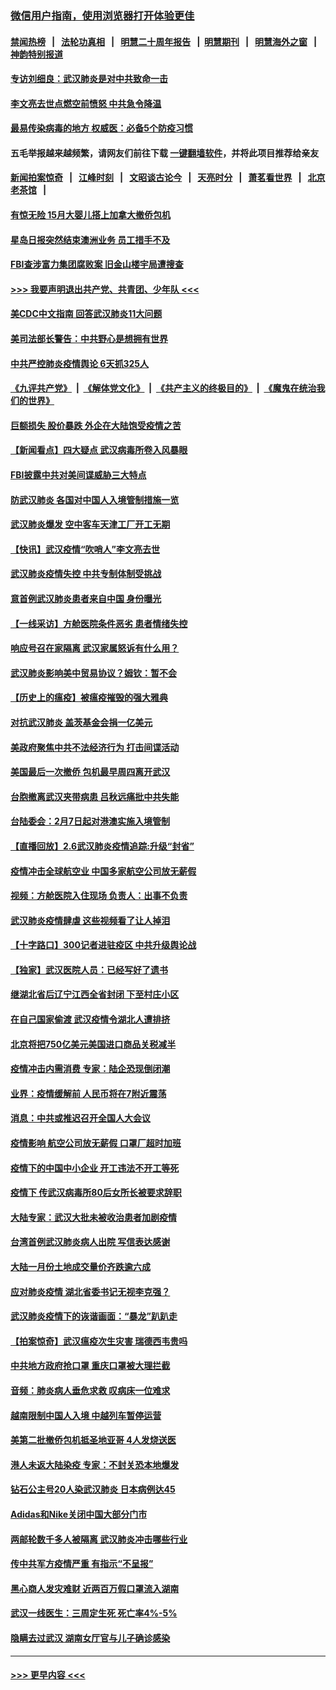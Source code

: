 ### [微信用户指南，使用浏览器打开体验更佳](https://github.com/gfw-breaker/banned-news1/blob/master/indexes/wechat-guide.md?t=0)
#### [禁闻热榜](热点新闻.md?t=0)  &nbsp;&nbsp;|&nbsp;&nbsp; [法轮功真相](https://github.com/gfw-breaker/truth/blob/master/README.md?t=0) &nbsp;&nbsp;|&nbsp;&nbsp; [明慧二十周年报告](https://github.com/gfw-breaker/mh-reports/blob/master/README.md?t=0) &nbsp;&nbsp;|&nbsp;&nbsp;[明慧期刊](https://github.com/gfw-breaker/mh-qikan) &nbsp;&nbsp;|&nbsp;&nbsp; [明慧海外之窗](https://github.com/gfw-breaker/mh-news/blob/master/README.md?t=0) &nbsp;&nbsp;|&nbsp;&nbsp; [神韵特别报道](https://github.com/gfw-breaker/mh-news/blob/master/shenyun.md?t=0)
#### [专访刘细良：武汉肺炎是对中共致命一击](../pages/nsc413/n11849934.md?t=02070611) 
#### [李文亮去世点燃空前愤怒 中共急令降温](../pages/nsc413/n11849864.md?t=02070611) 
#### [最易传染病毒的地方 权威医：必备5个防疫习惯](../pages/nsc413/n11849662.md?t=02070611) 
#### 五毛举报越来越频繁，请网友们前往下载 [一键翻墙软件](https://github.com/gfw-breaker/ssr-accounts)，并将此项目推荐给亲友
#### [新闻拍案惊奇](https://github.com/gfw-breaker/banned-news1/blob/master/pages/link4.md) &nbsp;&nbsp;|&nbsp;&nbsp; [江峰时刻](https://github.com/gfw-breaker/banned-news1/blob/master/pages/link4.md) &nbsp;&nbsp;|&nbsp;&nbsp; [文昭谈古论今](https://github.com/gfw-breaker/banned-news1/blob/master/pages/link4.md) &nbsp;&nbsp;|&nbsp;&nbsp; [天亮时分](https://github.com/gfw-breaker/banned-news1/blob/master/pages/link4.md) &nbsp;&nbsp;|&nbsp;&nbsp; [萧茗看世界](https://github.com/gfw-breaker/banned-news1/blob/master/pages/link4.md) &nbsp;&nbsp;|&nbsp;&nbsp; [北京老茶馆](https://github.com/gfw-breaker/banned-news1/blob/master/pages/link4.md) &nbsp;&nbsp;|&nbsp;&nbsp; 
#### [有惊无险 15月大婴儿搭上加拿大撤侨包机](../pages/nsc413/n11849698.md?t=02070611) 
#### [星岛日报突然结束澳洲业务 员工措手不及](../pages/nsc413/n11849722.md?t=02070611) 
#### [FBI查涉富力集团腐败案 旧金山楼宇局遭搜查](../pages/nsc413/n11848419.md?t=02070611) 
#### [>>> 我要声明退出共产党、共青团、少年队 <<<](https://github.com/begood0513/goodnews/blob/master/quit/letter.md) 
#### [美CDC中文指南 回答武汉肺炎11大问题](../pages/nsc413/n11849703.md?t=02070611) 
#### [美司法部长警告：中共野心是想拥有世界](../pages/nsc413/n11849769.md?t=02070611) 
#### [中共严控肺炎疫情舆论 6天抓325人](../pages/nsc413/n11849529.md?t=02070611) 
#### [《九评共产党》](https://github.com/begood0513/9ping.md/blob/master/README.md) &nbsp;|&nbsp; [《解体党文化》](../../../../jtdwh.md/blob/master/README.md)  &nbsp;|&nbsp; [《共产主义的终极目的》](../../../../gczydzjmd.md/blob/master/README.md) &nbsp;|&nbsp; [《魔鬼在统治我们的世界》](../../../../mgztzwmdsj.md/blob/master/README.md) 
#### [巨额损失 股价暴跌 外企在大陆饱受疫情之苦](../pages/nsc413/n11849651.md?t=02070611) 
#### [【新闻看点】四大疑点 武汉病毒所卷入风暴眼](../pages/nsc413/n11849608.md?t=02070611) 
#### [FBI披露中共对美间谍威胁三大特点](../pages/nsc413/n11849700.md?t=02070611) 
#### [防武汉肺炎 各国对中国人入境管制措施一览](../pages/nsc413/n11838726.md?t=02070611) 
#### [武汉肺炎爆发 空中客车天津工厂开工无期](../pages/nsc413/n11849634.md?t=02070611) 
#### [【快讯】武汉疫情“吹哨人”李文亮去世](../pages/nsc413/n11849459.md?t=02070611) 
#### [武汉肺炎疫情失控 中共专制体制受挑战](../pages/nsc413/n11849457.md?t=02070611) 
#### [意首例武汉肺炎患者来自中国 身份曝光](../pages/nsc413/n11849454.md?t=02070611) 
#### [【一线采访】方舱医院条件恶劣 患者情绪失控](../pages/nsc413/n11848910.md?t=02070611) 
#### [响应号召在家隔离 武汉家属怒诉有什么用？](../pages/nsc413/n11849412.md?t=02070611) 
#### [武汉肺炎影响美中贸易协议？姆钦：暂不会](../pages/nsc413/n11849497.md?t=02070611) 
#### [【历史上的瘟疫】被瘟疫摧毁的强大雅典](../pages/nsc413/n11849036.md?t=02070611) 
#### [对抗武汉肺炎 盖茨基金会捐一亿美元](../pages/nsc413/n11848953.md?t=02070611) 
#### [美政府聚焦中共不法经济行为 打击间谍活动](../pages/nsc413/n11849322.md?t=02070611) 
#### [美国最后一次撤侨 包机最早周四离开武汉](../pages/nsc413/n11849395.md?t=02070611) 
#### [台胞撤离武汉夹带病患 吕秋远痛批中共失能](../pages/nsc413/n11849153.md?t=02070611) 
#### [台陆委会：2月7日起对港澳实施入境管制](../pages/nsc413/n11848681.md?t=02070611) 
#### [【直播回放】2.6武汉肺炎疫情追踪:升级“封省”](../pages/nsc413/n11848948.md?t=02070611) 
#### [疫情冲击全球航空业 中国多家航空公司放无薪假](../pages/nsc413/n11849188.md?t=02070611) 
#### [视频：方舱医院入住现场 负责人：出事不负责](../pages/nsc413/n11845312.md?t=02070611) 
#### [武汉肺炎疫情肆虐 这些视频看了让人掉泪](../pages/nsc413/n11848904.md?t=02070611) 
#### [【十字路口】300记者进驻疫区 中共升级舆论战](../pages/nsc413/n11847578.md?t=02070611) 
#### [【独家】武汉医院人员：已经写好了遗书](../pages/nsc413/n11848942.md?t=02070611) 
#### [继湖北省后辽宁江西全省封闭 下至村庄小区](../pages/nsc413/n11848814.md?t=02070611) 
#### [在自己国家偷渡 武汉疫情令湖北人遭排挤](../pages/nsc413/n11848737.md?t=02070611) 
#### [北京将把750亿美元美国进口商品关税减半](../pages/nsc413/n11848896.md?t=02070611) 
#### [疫情冲击内需消费 专家：陆企恐现倒闭潮](../pages/nsc413/n11849265.md?t=02070611) 
#### [业界：疫情缓解前 人民币将在7附近震荡](../pages/nsc413/n11848445.md?t=02070611) 
#### [消息：中共或推迟召开全国人大会议](../pages/nsc413/n11848698.md?t=02070611) 
#### [疫情影响 航空公司放无薪假 口罩厂超时加班](../pages/nsc413/n11848173.md?t=02070611) 
#### [疫情下的中国中小企业 开工违法不开工等死](../pages/nsc413/n11848520.md?t=02070611) 
#### [疫情下 传武汉病毒所80后女所长被要求辞职](../pages/nsc413/n11842494.md?t=02070611) 
#### [大陆专家：武汉大批未被收治患者加剧疫情](../pages/nsc413/n11848163.md?t=02070611) 
#### [台湾首例武汉肺炎病人出院 写信表达感谢](../pages/nsc413/n11848408.md?t=02070611) 
#### [大陆一月份土地成交量价齐跌逾六成](../pages/nsc413/n11847770.md?t=02070611) 
#### [应对肺炎疫情 湖北省委书记无视李克强？](../pages/nsc413/n11848018.md?t=02070611) 
#### [武汉肺炎疫情下的诙谐画面：“暴龙”趴趴走](../pages/nsc413/n11848057.md?t=02070611) 
#### [【拍案惊奇】武汉瘟疫次生灾害 瑞德西韦贵吗](../pages/nsc413/n11847587.md?t=02070611) 
#### [中共地方政府抢口罩 重庆口罩被大理拦截](../pages/nsc413/n11848150.md?t=02070611) 
#### [音频：肺炎病人垂危求救 叹病床一位难求](../pages/nsc413/n11847883.md?t=02070611) 
#### [越南限制中国人入境 中越列车暂停运营](../pages/nsc413/n11847844.md?t=02070611) 
#### [美第二批撤侨包机抵圣地亚哥 4人发烧送医](../pages/nsc413/n11847923.md?t=02070611) 
#### [港人未返大陆染疫 专家：不封关恐本地爆发](../pages/nsc413/n11848021.md?t=02070611) 
#### [钻石公主号20人染武汉肺炎 日本病例达45](../pages/nsc413/n11847823.md?t=02070611) 
#### [Adidas和Nike关闭中国大部分门市](../pages/nsc413/n11847720.md?t=02070611) 
#### [两邮轮数千多人被隔离 武汉肺炎冲击哪些行业](../pages/nsc413/n11847456.md?t=02070611) 
#### [传中共军方疫情严重 有指示“不呈报”](../pages/nsc413/n11847828.md?t=02070611) 
#### [黑心商人发灾难财 近两百万假口罩流入湖南](../pages/nsc413/n11847794.md?t=02070611) 
#### [武汉一线医生：三周定生死 死亡率4%-5%](../pages/nsc413/n11847780.md?t=02070611) 
#### [隐瞒去过武汉 湖南女厅官与儿子确诊感染](../pages/nsc413/n11847669.md?t=02070611) 

----
#### [ >>> 更早内容 <<< ](../indexes/nsc413-earlier.md)

